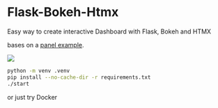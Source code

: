 # Flask-Bokeh-Htmx

Easy way to create interactive Dashboard with Flask, Bokeh and HTMX

bases on a [panel example](https://panel.holoviz.org/gallery/simple/iris_kmeans.html).

![](screencast.gif)

```bash
python -m venv .venv
pip install --no-cache-dir -r requirements.txt
./start
```

or just try Docker
